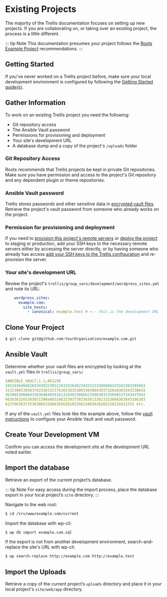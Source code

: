 # Existing Projects

The majority of the Trellis documentation focuses on setting up new projects. If you are collaborating on, or taking over an existing project, the process is a little different.

::: tip Note
This documentation presumes your project follows the [Roots Example Project](https://github.com/roots/roots-example-project.com) recommendations.
:::

## Getting Started

If you've never worked on a Trellis project before, make sure your local development environment is configured by following the [Getting Started guide(s)](../../getting-started/macos.md).

## Gather Information

To work on an existing Trellis project you need the following:

- Git repository access
- The Ansible Vault password
- Permissions for provisioning and deployment
- Your site's development URL
- A database dump and a copy of the project's `/uploads` folder

### Git Repository Access

Roots recommends that Trellis projects be kept in private Git repositories. Make sure you have permission and access to the project's Git repository and any dependent plugin or theme repositories.

### Ansible Vault password

Trellis stores passwords and other sensitive data in [encrypted vault files](vault.md). Retrieve the project's vault password from someone who already works on the project.

### Permission for provisioning and deployment

If you need to [provision this project's remote servers](remote-server-setup.md) or [deploy the project](deploys.md) to staging or production, add your SSH keys to the necessary remote servers either by accessing the server directly, or by having someone who already has access [add your SSH keys to the Trellis configuration](ssh-keys.md) and re-provision the server.

### Your site's development URL

Review the project's `trellis/group_vars/development/wordpress_sites.yml` and note its URL:

```yaml
    wordpress_sites:
      example.com:
        site_hosts:
          - canonical: example.test # <-- this is the development URL
```

## Clone Your Project

```bash
$ git clone git@github.com:YourOrganization/example.com.git
```

## Ansible Vault

Determine whether your vault files are encrypted by looking at the `vault.yml` files in `trellis/group_vars/`

```yaml
$ANSIBLE_VAULT;1.1;AES256
343163646662643438323831343332626234333233386666333162383265663
3132306538383762336332376165383530633838643937320a6363343238643
363065366664316364646561613163653866623566303235666537343437643
6638363265383831390a6631663239373833636133623333666363643166383
6237663637353638653266616562616535623465636265316231613331 etc.
```

If any of the `vault.yml` files look like the example above, follow the [vault instructions](vault.md) to configure your Ansible Vault and vault password.

## Create Your Development VM


<CodeSwitcher :languages="{cli:'Trellis CLI',manual:'Manual'}">
<template v-slot:cli>

Run the following from any directory within your project:

```bash
$ trellis up
```

</template>
<template v-slot:manual>

Run the following from your project's `trellis` directory:

```bash
$ vagrant up
```

</template>
</CodeSwitcher>


Confirm you can access the development site at the development URL noted earlier.

## Import the database

Retrieve an export of the current project’s database.

::: tip Note
For easy access during the import process, place the database export in your local project’s `site` directory.
:::

<CodeSwitcher :languages="{cli:'Trellis CLI',manual:'Manual'}">
<template v-slot:cli>

Run the following from any directory within your project:

```bash
$ trellis ssh development
```

</template>
<template v-slot:manual>

From your project's `trellis` directory, ssh to the vagrant machine:

```bash
$ vagrant ssh
```

</template>
</CodeSwitcher>

Navigate to the web root:

```bash
$ cd /srv/www/example.com/current
```

Import the database with wp-cli:

```bash
$ wp db import example.com.sql
```

If the export is not from another development environment, search-and-replace the site's URL with wp-cli:

```bash
$ wp search-replace http://example.com http://example.test
```

## Import the Uploads

Retrieve a copy of the current project’s `uploads` directory and place it in your local project's `site/web/app` directory.
